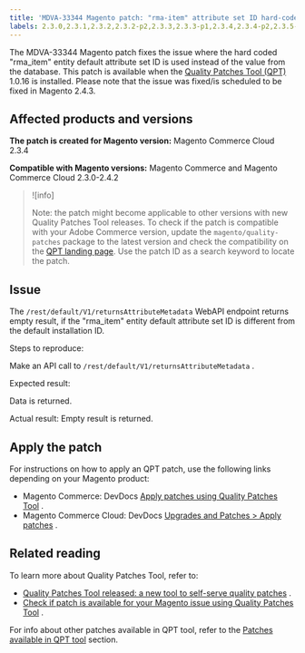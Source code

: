 ```yaml
---
title: 'MDVA-33344 Magento patch: "rma-item" attribute set ID hard-coded'
labels: 2.3.0,2.3.1,2.3.2,2.3.2-p2,2.3.3,2.3.3-p1,2.3.4,2.3.4-p2,2.3.5-p1,2.3.5-p2,2.3.6,2.3.6-p1,2.4.0,2.4.0-p1,2.4.2,API,QPT 1.0.16,QPT patches,Magento Commerce,Magento Commerce Cloud,Quality Patches Tool,rma_item,support tools
---
```


The MDVA-33344 Magento patch fixes the issue where the hard coded "rma\_item" entity default attribute set ID is used instead of the value from the database. This patch is available when the [Quality Patches Tool (QPT)](https://support.magento.com/hc/en-us/articles/360047139492) 1.0.16 is installed. Please note that the issue was fixed/is scheduled to be fixed in Magento 2.4.3.

## Affected products and versions

 **The patch is created for Magento version:** Magento Commerce Cloud 2.3.4

 **Compatible with Magento versions:** Magento Commerce and Magento Commerce Cloud 2.3.0-2.4.2

>![info]
>
 >Note: the patch might become applicable to other versions with new Quality Patches Tool releases. To check if the patch is compatible with your Adobe Commerce version, update the `magento/quality-patches` package to the latest version and check the compatibility on the [QPT landing page](https://devdocs.magento.com/quality-patches/tool.html#patch-grid). Use the patch ID as a search keyword to locate the patch.

## Issue

The `/rest/default/V1/returnsAttributeMetadata` WebAPI endpoint returns empty result, if the "rma\_item" entity default attribute set ID is different from the default installation ID.

 <span class="wysiwyg-underline">Steps to reproduce:</span> 

Make an API call to `/rest/default/V1/returnsAttributeMetadata` .

 <span class="wysiwyg-underline">Expected result:</span> 

Data is returned.

 <span class="wysiwyg-underline">Actual result:</span> Empty result is returned.

## Apply the patch

For instructions on how to apply an QPT patch, use the following links depending on your Magento product:

* Magento Commerce: DevDocs [Apply patches using Quality Patches Tool](https://devdocs.magento.com/guides/v2.4/comp-mgr/patching/mqp.html) .
* Magento Commerce Cloud: DevDocs [Upgrades and Patches > Apply patches](https://devdocs.magento.com/cloud/project/project-patch.html) .

## Related reading

To learn more about Quality Patches Tool, refer to:

* [Quality Patches Tool released: a new tool to self-serve quality patches](https://support.magento.com/hc/en-us/articles/360047139492) .
* [Check if patch is available for your Magento issue using Quality Patches Tool](https://support.magento.com/hc/en-us/articles/360047125252) .

For info about other patches available in QPT tool, refer to the [Patches available in QPT tool](https://support.magento.com/hc/en-us/sections/360010506631-Patches-available-in-QPT-tool-) section.
